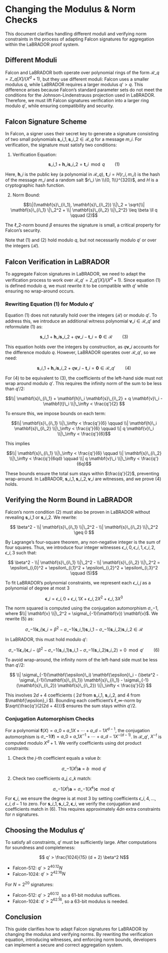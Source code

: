 # Changing the Modulus & Norm Checks
This document clarifies handling different moduli and verifying norm constraints in the process of adapting Falcon signatures for aggregation within the LaBRADOR proof system.


## Different Moduli
Falcon and LaBRADOR both operate over polynomial rings of the form $\mathcal{R}\_q = \mathbb{Z}\_q[X]/(X^d + 1)$, but they use different moduli: Falcon uses a smaller modulus $q$, while LaBRADOR requires a larger modulus $q' > q$. This difference arises because Falcon’s standard parameter sets do not meet the conditions for the Johnson-Lindenstrauss projection used in LaBRADOR. Therefore, we must lift Falcon signatures verification into a larger ring modulo $q'$, while ensuring compatibility and security.


## Falcon Signature Scheme
In Falcon, a signer uses their secret key to generate a signature consisting of two small polynomials $\mathbf{s}\_{i\_1}, \mathbf{s}\_{i\_2} \in \mathcal{R}\_q$ for a message $m\_i$. For verification, the signature must satisfy two conditions:
1. Verification Equation:

$$\mathbf{s}\_{i\_1} + \mathbf{h}\_i \mathbf{s}\_{i\_2} = \mathbf{t}\_i \mod q \qquad (1)$$
  
Here, $\mathbf{h}\_i$ is the public key (a polynomial in $\mathcal{R}\_q$), $\mathbf{t}\_i = H(r\_i, m\_i)$ is the hash of the message $m\_i$ and a random salt $r\_i \in \\{0, 1\\}^{320}$, and $H$ is a cryptographic hash function.

2. Norm Bound:
   
$$\\|(\mathbf{s}\_{i\_1}, \mathbf{s}\_{i\_2}) \\|\_2 = \sqrt{\\| \mathbf{s}\_{i\_1} \|\_2^2 + \\| \mathbf{s}\_{i\_2} \\|\_2^2} \leq \beta \ll q \qquad (2)$$

The $\ell\_2$-norm bound $\beta$ ensures the signature is small, a critical property for Falcon’s security.

Note that (1) and (2) hold modulo $q$, but not necessarily modulo $q'$ or over the integers ($\mathcal{R}$).


## Falcon Verification in LaBRADOR
To aggregate Falcon signatures in LaBRADOR, we need to adapt the verification process to work over $\mathcal{R}\_{q'} = \mathbb{Z}\_{q'}[X]/(X^d + 1)$. Since equation (1) is defined modulo $q$, we must rewrite it to be compatible with $q'$ while ensuring no wrap-around occurs.

### Rewriting Equation (1) for Modulo $q'$
Equation (1) does not naturally hold over the integers $( \mathcal{R} )$ or modulo $q'$. To address this, we introduce an additional witness polynomial $\mathbf{v}\_i \in \mathcal{R}\_{q'}$ and reformulate (1) as:

$$\mathbf{s}\_{i\_1} + \mathbf{h}\_i \mathbf{s}\_{i\_2} + q \mathbf{v}\_i - \mathbf{t}\_i = \mathbf{0} \in \mathcal{R} \qquad (3) $$

This equation holds over the integers by construction, as $q \mathbf{v}\_i$ accounts for the difference modulo $q$. However, LaBRADOR operates over $\mathcal{R}\_{q'}$, so we need:

$$\mathbf{s}\_{i\_1} + \mathbf{h}\_i \mathbf{s}\_{i\_2} + q \mathbf{v}\_i - \mathbf{t}\_i = \mathbf{0} \in \mathcal{R}\_{q'} \qquad (4)$$

For (4) to be equivalent to (3), the coefficients of the left-hand side must not wrap around modulo $q'$. This requires the infinity norm of the sum to be less than $q'/2$:

$$\\| \mathbf{s}\_{i\_1} + \mathbf{h}\_i \mathbf{s}\_{i\_2} + q \mathbf{v}\_i - \mathbf{t}\_i \\|\_\infty < \frac{q'}{2} $$

To ensure this, we impose bounds on each term:

$$\\| \mathbf{s}\_{i\_1} \\|\_\infty < \frac{q'}{6} \qquad 
\\| \mathbf{h}\_i \mathbf{s}\_{i\_2} \\|\_\infty < \frac{q'}{6} \qquad
\\| q \mathbf{v}\_i \\|\_\infty < \frac{q'}{6}$$

This implies

$$\\| \mathbf{s}\_{i\_1} \\|\_\infty < \frac{q'}{6} \qquad 
\\| \mathbf{s}\_{i\_2} \\|\_\infty < \frac{q'}{6qd} \qquad
\\| q \mathbf{v}\_i \\|\_\infty < \frac{q'}{6q}$$

These bounds ensure the total sum stays within $\frac{q'}{2}$, preventing wrap-around. In LaBRADOR, $\mathbf{s}\_{i\_1}, \mathbf{s}\_{i\_2}, \mathbf{v}\_i$ are witnesses, and we prove (4) holds.


## Verifying the Norm Bound in LaBRADOR
Falcon’s norm condition (2) must also be proven in LaBRADOR without revealing $\mathbf{s}\_{i\_1}$ or $\mathbf{s}\_{i\_2}$. We rewrite:

$$ \beta^2 - \\| \mathbf{s}\_{i\_1} \\|\_2^2 - \\| \mathbf{s}\_{i\_2} \\|\_2^2 \geq 0 $$

By Lagrange’s four-square theorem, any non-negative integer is the sum of four squares. Thus, we introduce four integer witnesses $\epsilon\_{i,0}, \epsilon\_{i,1}, \epsilon\_{i,2}, \epsilon\_{i,3}$ such that:

$$ \beta^2 - \\| \mathbf{s}\_{i\_1} \\|\_2^2 - \\| \mathbf{s}\_{i\_2} \\|\_2^2 = \epsilon\_{i,0}^2 + \epsilon\_{i,1}^2 + \epsilon\_{i,2}^2 + \epsilon\_{i,3}^2 \qquad (5)$$

To fit LaBRADOR’s polynomial constraints, we represent each $\epsilon\_{i,j}$ as a polynomial of degree at most 3

$$ \mathbf{\epsilon}\_i = \epsilon\_{i,0} + \epsilon\_{i,1} X + \epsilon\_{i,2} X^2 + \epsilon\_{i,3} X^3 $$

The norm squared is computed using the conjugation automorphism $\sigma\_{-1}$, where $\\| \mathbf{v} \\|\_2^2 = \sigma\_{-1}(\mathbf{v}) \mathbf{v}$. We rewrite (5) as:

$$ \sigma\_{-1}(\mathbf{\epsilon}\_i) \mathbf{\epsilon}\_i = \beta^2 - \sigma\_{-1}(\mathbf{s}\_{i\_1}) \mathbf{s}\_{i\_1} - \sigma\_{-1}(\mathbf{s}\_{i\_2}) \mathbf{s}\_{i\_2} \in \mathcal{R} $$

In LaBRADOR, this must hold modulo $q'$:

$$ \sigma\_{-1}(\mathbf{\epsilon}\_i) \mathbf{\epsilon}\_i - (\beta^2 - \sigma\_{-1}(\mathbf{s}\_{i\_1}) \mathbf{s}\_{i\_1} - \sigma\_{-1}(\mathbf{s}\_{i\_2}) \mathbf{s}\_{i\_2}) = 0 \mod q' \qquad (6) $$

To avoid wrap-around, the infinity norm of the left-hand side must be less than $q'/2$:

$$ \\| \sigma\_{-1}(\mathbf{\epsilon}\_i) \mathbf{\epsilon}\_i - (\beta^2 - \sigma\_{-1}(\mathbf{s}\_{i\_1}) \mathbf{s}\_{i\_1} - \sigma\_{-1}(\mathbf{s}\_{i\_2}) \mathbf{s}\_{i\_2}) \\|\_\infty < \frac{q'}{2} $$

This involves $2d + 4$ coefficients ( $2d$ from $\mathbf{s}\_{i\_1}$, $\mathbf{s}\_{i\_2}$, and 4 from $\mathbf{\epsilon}\_i $). Bounding each coefficient’s $\ell\_\infty$-norm by $\sqrt{\frac{q'}{2(2d + 4)}}$ ensures the sum stays within $q'/2$.


### Conjugation Automorphism Checks

For a polynomial $\mathbf{f}(X) = a\_0 + a\_1 X + \cdots + a\_{d-1} X^{d-1}$, the conjugation automorphism is $\sigma\_{-1}(\mathbf{f}) = a\_0 + a\_1 X^{-1} + \cdots + a\_{d-1} X^{-(d-1)}$. In $\mathcal{R}\_{q'}$, $X^{-t}$ is computed modulo $X^d + 1$. We verify coefficients using dot product constraints:
1. Check the $j$-th coefficient equals a value $b$:

$$ \sigma\_{-1}(X^j) \mathbf{a} = b \mod q'$$


2. Check two coefficients $a\_j, c\_k$ match:

$$ \sigma\_{-1}(X^j) \mathbf{a} = \sigma\_{-1}(X^k) \mathbf{c} \mod q'$$

For $\mathbf{\epsilon}\_i$, we ensure the degree is at most 3 by setting coefficients $\epsilon\_{i,4}, \ldots, \epsilon\_{i,d-1}$ to zero. For $\mathbf{s}\_{i\_1}, \mathbf{s}\_{i\_2}, \mathbf{\epsilon}\_i$, we verify the conjugation and coefficients match in (6). This requires approximately $4d n$ extra constraints for $n$ signatures.



## Choosing the Modulus $q'$
To satisfy all constraints, $q'$ must be sufficiently large. After computations for soundness and completeness:

$$ q' > \frac{1024}{15} (d + 2) \beta^2 N$$

- Falcon-512: $q' > 2^{40.12} N$
- Falcon-1024: $q' > 2^{42.16} N$

For $N = 2^{20}$ signatures:
- Falcon-512: $q' > 2^{60.12}$, so a 61-bit modulus suffices.
- Falcon-1024: $q' > 2^{62.16}$, so a 63-bit modulus is needed.


## Conclusion
This guide clarifies how to adapt Falcon signatures for LaBRADOR by changing the modulus and verifying norms. By rewriting the verification equation, introducing witnesses, and enforcing norm bounds, developers can implement a secure and correct aggregation system.